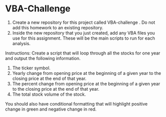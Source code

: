 # VBA-Challenge
1. Create a new repository for this project called VBA-challenge . Do not add this homework to an existing repository.
2. Inside the new repository that you just created, add any VBA files you use for this assignment. These will be the main scripts to run for each
analysis.

Instructions:
Create a script that will loop through all the stocks for one year and output the following information.
1. The ticker symbol.
2. Yearly change from opening price at the beginning of a given year to the closing price at the end of that year.
3. The percent change from opening price at the beginning of a given year to the closing price at the end of that year.
4. The total stock volume of the stock.


You should also have conditional formatting that will highlight positive change in green and negative change in red.  
